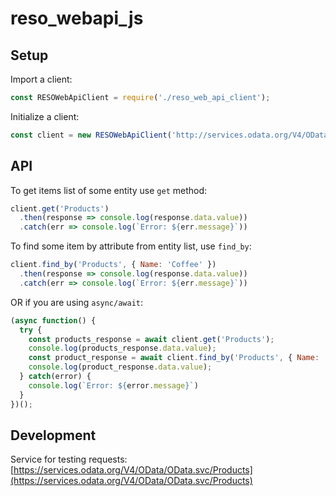 # reso_webapi_js


## Setup

Import a client:
```javascript
const RESOWebApiClient = require('./reso_web_api_client');
```
Initialize a client:
```javascript
const client = new RESOWebApiClient('http://services.odata.org/V4/OData/OData.svc', auth = {});
```
## API

To get items list of some entity use `get` method:
```javascript
client.get('Products')
  .then(response => console.log(response.data.value))
  .catch(err => console.log(`Error: ${err.message}`))
```
To find some item by attribute from entity list, use `find_by`:
```javascript
client.find_by('Products', { Name: 'Coffee' })
  .then(response => console.log(response.data.value))
  .catch(err => console.log(`Error: ${err.message}`))
```
OR if you are using `async/await`:
```javascript
(async function() {
  try {
    const products_response = await client.get('Products');
    console.log(products_response.data.value);
    const product_response = await client.find_by('Products', { Name: 'Coffee' });
    console.log(product_response.data.value);
  } catch(error) {
    console.log(`Error: ${error.message}`)
  }
})();
```
## Development

Service for testing requests: [https://services.odata.org/V4/OData/OData.svc/Products](https://services.odata.org/V4/OData/OData.svc/Products)
